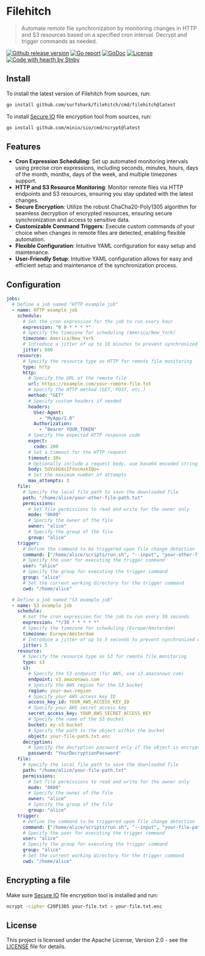 # Filehitch

> Automate remote file synchronization by monitoring changes in HTTP and S3 resources based on a specified cron interval. Decrypt and trigger commands as needed.

[![Github release version](https://img.shields.io/github/v/release/surfshark/filehitch.svg?include_prereleases)](https://github.com/surfshark/filehitch/releases/latest)
[![Go report](https://goreportcard.com/badge/github.com/surfshark/filehitch)](https://goreportcard.com/report/github.com/surfshark/filehitch)
[![GoDoc](https://godoc.org/github.com/surfshark/filehitch?status.svg)](https://godoc.org/github.com/surfshark/filehitch)
[![License](https://img.shields.io/github/license/surfshark/filehitch.svg)](https://github.com/surfshark/filehitch/blob/master/LICENSE)
[![Code with hearth by Stnby](https://img.shields.io/badge/%3C%2F%3E%20with%20%E2%99%A5%20by-Stnby-ff1414.svg)](https://github.com/stnby)

## Install
To install the latest version of Filehitch from sources, run:
```sh
go install github.com/surfshark/filehitch/cmd/filehitch@latest
```

To install [Secure IO](https://github.com/minio/sio#readme) file encryption tool from sources, run:
```sh
go install github.com/minio/sio/cmd/ncrypt@latest
```

## Features
* **Cron Expression Scheduling**: Set up automated monitoring intervals using precise cron expressions, including seconds, minutes, hours, days of the month, months, days of the week, and multiple timezones support.
* **HTTP and S3 Resource Monitoring**: Monitor remote files via HTTP endpoints and S3 resources, ensuring you stay updated with the latest changes.
* **Secure Encryption**: Utilize the robust ChaCha20-Poly1305 algorithm for seamless decryption of encrypted resources, ensuring secure synchronization and access to sensitive data.
* **Customizable Command Triggers**: Execute custom commands of your choice when changes in remote files are detected, enabling flexible automation.
* **Flexible Configuration**: Intuitive YAML configuration for easy setup and maintenance.
* **User-Friendly Setup**: Intuitive YAML configuration allows for easy and efficient setup and maintenance of the synchronization process.

## Configuration
```yaml
jobs:
  # Define a job named "HTTP example job"
  - name: HTTP example job
    schedule:
      # Set the cron expression for the job to run every hour
      expression: "0 0 * * * *"
      # Specify the timezone for scheduling (America/New_York)
      timezone: America/New_York
      # Introduce a jitter of up to 10 minutes to prevent synchronized execution
      jitter: 600
    resource:
      # Specify the resource type as HTTP for remote file monitoring
      type: http
      http:
        # Specify the URL of the remote file
        url: https://example.com/your-remote-file.txt
        # Specify the HTTP method (GET, POST, etc.)
        method: "GET"
        # Specify custom headers if needed
        headers:
          User-Agent:
            - "MyApp/1.0"
          Authorization:
            - "Bearer YOUR_TOKEN"
        # Specify the expected HTTP response code
        expect:
          code: 200
        # Set a timeout for the HTTP request
        timeout: 30s
        # Optionally include a request body, use base64 encoded string
        body: SGVsbG8sIFdvcmxkIQo=
        # Set the maximum number of attempts
        max_attempts: 3
    file:
      # Specify the local file path to save the downloaded file
      path: "/home/alice/your-other-file-path.txt"
      permissions:
        # Set file permissions to read and write for the owner only
        mode: "0600"
        # Specify the owner of the file
        owner: "alice"
        # Specify the group of the file
        group: "alice"
    trigger:
      # Define the command to be triggered upon file change detection
      command: ["/home/alice/scripts/run.sh", "--input", "your-other-file-path.txt"]
      # Specify the user for executing the trigger command
      user: "alice"
      # Specify the group for executing the trigger command
      group: "alice"
      # Set the current working directory for the trigger command
      cwd: "/home/alice"

  # Define a job named "S3 example job"
  - name: S3 example job
    schedule:
      # Set the cron expression for the job to run every 30 seconds
      expression: "*/30 * * * * *"
      # Specify the timezone for scheduling (Europe/Amsterdam)
      timezone: Europe/Amsterdam
      # Introduce a jitter of up to 5 seconds to prevent synchronized execution
      jitter: 5 
    resource:
      # Specify the resource type as S3 for remote file monitoring
      type: s3
      s3:
        # Specify the S3 endpoint (for AWS, use s3.amazonaws.com)
        endpoint: s3.amazonaws.com
        # Specify the AWS region for the S3 bucket
        region: your-aws-region
        # Specify your AWS access key ID
        access_key_id: YOUR_AWS_ACCESS_KEY_ID
        # Specify your AWS secret access key
        secret_access_key: YOUR_AWS_SECRET_ACCESS_KEY
        # Specify the name of the S3 bucket
        bucket: my-s3-bucket
        # Specify the path to the object within the bucket
        object: your-file-path.txt.enc
      decryption:
        # Specify the decryption password only if the object is encrypted
        password: "YourDecryptionPassword"
    file:
      # Specify the local file path to save the downloaded file
      path: "/home/alice/your-file-path.txt"
      permissions:
        # Set file permissions to read and write for the owner only
        mode: "0600"
        # Specify the owner of the file
        owner: "alice"
        # Specify the group of the file
        group: "alice"
    trigger:
      # Define the command to be triggered upon file change detection
      command: ["/home/alice/scripts/run.sh", "--input", "your-file-path.txt"]
      # Specify the user for executing the trigger command
      user: "alice"
      # Specify the group for executing the trigger command
      group: "alice"
      # Set the current working directory for the trigger command
      cwd: "/home/alice"
```

## Encrypting a file
Make sure [Secure IO](https://github.com/minio/sio#readme) file encryption tool is installed and run:
```sh
ncrypt -cipher C20P1305 your-file.txt > your-file.txt.enc
```

## License
This project is licensed under the Apache License, Version 2.0 - see the [LICENSE](https://github.com/surfshark/filehitch/blob/master/LICENSE) file for details.
